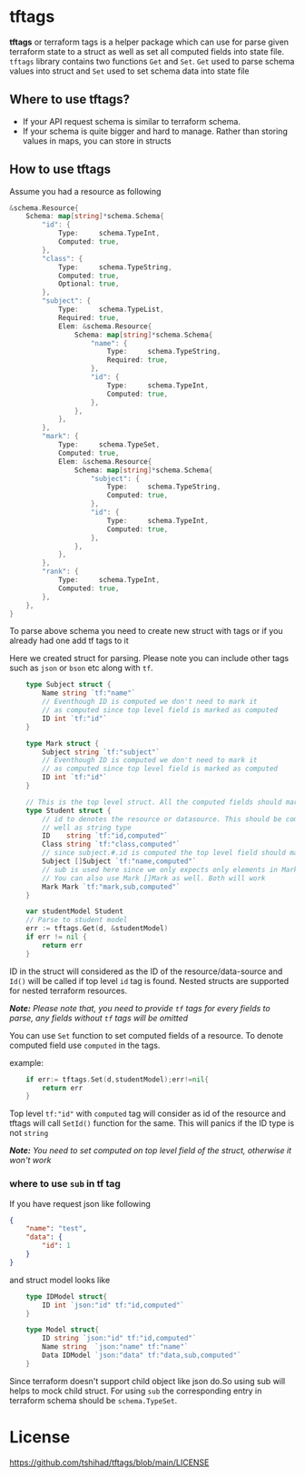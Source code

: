 # tftags
**tftags** or terraform tags is a helper package which can use for parse given terraform state to a struct as
well as set all computed fields into state file. `tftags` library contains two functions `Get` and `Set`.
`Get` used to parse schema values into struct and `Set` used to set schema data into state file

## Where to use tftags?
* If your API request schema is similar to terraform schema.
* If your schema is quite bigger and hard to manage. Rather than storing values in maps, you can store in structs

## How to use tftags
Assume you had a resource as following
```go
&schema.Resource{
    Schema: map[string]*schema.Schema{
        "id": {
            Type:     schema.TypeInt,
            Computed: true,
        },
        "class": {
            Type:     schema.TypeString,
            Computed: true,
            Optional: true,
        },
        "subject": {
            Type:     schema.TypeList,
            Required: true,
            Elem: &schema.Resource{
                Schema: map[string]*schema.Schema{
                    "name": {
                        Type:     schema.TypeString,
                        Required: true,
                    },
                    "id": {
                        Type:     schema.TypeInt,
                        Computed: true,
                    },
                },
            },
        },
        "mark": {
            Type:     schema.TypeSet,
            Computed: true,
            Elem: &schema.Resource{
                Schema: map[string]*schema.Schema{
                    "subject": {
                        Type:     schema.TypeString,
                        Computed: true,
                    },
                    "id": {
                        Type:     schema.TypeInt,
                        Computed: true,
                    },
                },
            },
        },
        "rank": {
            Type:     schema.TypeInt,
            Computed: true,
        },
    },
}
```

To parse above schema you need to create new struct with tags or if you already had one add tf tags to it

Here we created struct for parsing. Please note you can include other tags such as `json` or `bson` etc along with `tf`.

```go
    type Subject struct {
		Name string `tf:"name"`
		// Eventhough ID is computed we don't need to mark it
		// as computed since top level field is marked as computed
		ID int `tf:"id"`
	}

	type Mark struct {
		Subject string `tf:"subject"`
		// Eventhough ID is computed we don't need to mark it
		// as computed since top level field is marked as computed
		ID int `tf:"id"`
	}

	// This is the top level struct. All the computed fields should mark here
	type Student struct {
        // id to denotes the resource or datasource. This should be computed as
        // well as string type
		ID    string `tf:"id,computed"`
		Class string `tf:"class,computed"`
		// since subject.#.id is computed the top level field should mark as computed
		Subject []Subject `tf:"name,computed"`
		// sub is used here since we only expects only elements in Mark and it is a set as well
		// You can also use Mark []Mark as well. Both will work
		Mark Mark `tf:"mark,sub,computed"`
	}

	var studentModel Student
    // Parse to student model
	err := tftags.Get(d, &studentModel)
	if err != nil {
		return err
	}

```

ID in the struct will considered as the ID of the resource/data-source and `Id()` will be called if top level `id` tag is found.
Nested structs are supported for nested terraform resources.

_**Note:** Please note that, you need to provide `tf` tags for every fields to parse, any fields without `tf` tags will be omitted_

You can use `Set` function to set computed fields of a resource. To denote computed field use `computed` in the tags.

example:
```go
    if err:= tftags.Set(d,studentModel);err!=nil{
        return err
    }
```
Top level `tf:"id"` with `computed` tag will consider as id of the resource and tftags will call `SetId()` function for the same. This will panics
if the ID type is not `string`

_**Note:** You need to set computed on top level field of the struct, otherwise it won't work_

### where to use `sub` in tf tag
If you have request json like following
```json
{
    "name": "test",
    "data": {
        "id": 1
    }
}
```
and struct model looks like
```go
    type IDModel struct{
        ID int `json:"id" tf:"id,computed"`
    }

    type Model struct{
        ID string `json:"id" tf:"id,computed"`
        Name string  `json:"name" tf:"name"`
        Data IDModel `json:"data" tf:"data,sub,computed"`
    }
```
Since terraform doesn't support child object like json do.So using sub will helps to mock child struct. For using
`sub` the corresponding entry in terraform schema should be `schema.TypeSet`.

# License
https://github.com/tshihad/tftags/blob/main/LICENSE

